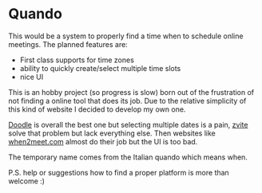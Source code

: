 # Quando

This would be a system to properly find a time when to schedule online meetings.
The planned features are:
- First class supports for time zones
- ability to quickly create/select multiple time slots
- nice UI

This is an hobby project (so progress is slow) born out of the frustration of not finding a online tool that does its job. Due to the relative simplicity of this kind of website I decided to develop my own one.

[Doodle](https://doodle.com) is overall the best one but selecting multiple dates is a pain, [zvite](https://zvite.co) solve that problem but lack everything else.
Then websites like [when2meet.com](https://www.when2meet.com/) almost do their job but the UI is too bad.

The temporary name comes from the Italian quando which means when.


P.S. help or suggestions how to find a proper platform is more than welcome :)
